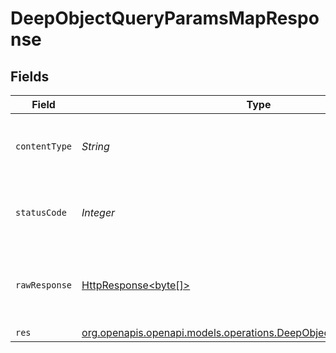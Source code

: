 # DeepObjectQueryParamsMapResponse


## Fields

| Field                                                                                                                        | Type                                                                                                                         | Required                                                                                                                     | Description                                                                                                                  |
| ---------------------------------------------------------------------------------------------------------------------------- | ---------------------------------------------------------------------------------------------------------------------------- | ---------------------------------------------------------------------------------------------------------------------------- | ---------------------------------------------------------------------------------------------------------------------------- |
| `contentType`                                                                                                                | *String*                                                                                                                     | :heavy_check_mark:                                                                                                           | HTTP response content type for this operation                                                                                |
| `statusCode`                                                                                                                 | *Integer*                                                                                                                    | :heavy_check_mark:                                                                                                           | HTTP response status code for this operation                                                                                 |
| `rawResponse`                                                                                                                | [HttpResponse<byte[]>](https://docs.oracle.com/en/java/javase/11/docs/api/java.net.http/java/net/http/HttpResponse.html)     | :heavy_minus_sign:                                                                                                           | Raw HTTP response; suitable for custom response parsing                                                                      |
| `res`                                                                                                                        | [org.openapis.openapi.models.operations.DeepObjectQueryParamsMapRes](../../models/operations/DeepObjectQueryParamsMapRes.md) | :heavy_minus_sign:                                                                                                           | OK                                                                                                                           |